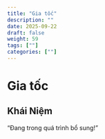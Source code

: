 ```yaml
---
title: "Gia tốc"
description: ""
date: 2025-09-22
draft: false
weight: 59
tags: [""]
categories: [""]
---
```


# Gia tốc

<!-- **Mã:** 
**Nhóm:**  -->

## Khái Niệm

“Đang trong quá trình bổ sung!”